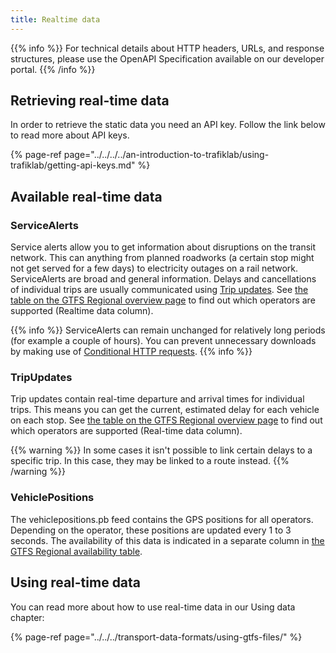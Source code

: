 ```yaml
---
title: Realtime data
---
```


{{% info %}} For technical details about HTTP headers, URLs, and response structures, please use the OpenAPI
Specification available on our developer portal. {{% /info %}}

## Retrieving real-time data

In order to retrieve the static data you need an API key. Follow the link below to read more about API keys.

{% page-ref page="../../../../an-introduction-to-trafiklab/using-trafiklab/getting-api-keys.md" %}

## Available real-time data

### ServiceAlerts

Service alerts allow you to get information about disruptions on the transit network. This can anything from planned
roadworks (a certain stop might not get served for a few days) to electricity outages on a rail network. ServiceAlerts
are broad and general information. Delays and cancellations of individual trips are usually communicated
using [Trip updates](gtfs-regional-realtime.md#tripupdates).
See [the table on the GTFS Regional overview page](./#which-operators-are-covered-by-this-dataset) to find out which
operators are supported (Realtime data column).

{{% info %}} ServiceAlerts can remain unchanged for relatively long periods (for example a couple of
hours). You can prevent unnecessary downloads by making use
of [Conditional HTTP requests](../../../../using-trafiklab-data/best-practices/conditional-get-requests.md). {{% info %}}

### TripUpdates

Trip updates contain real-time departure and arrival times for individual trips. This means you can get the current,
estimated delay for each vehicle on each stop.
See [the table on the GTFS Regional overview page](./#which-operators-are-covered-by-this-dataset) to find out which
operators are supported (Real-time data column).

{{% warning %}} In some cases it isn't possible to link certain delays to a specific trip. In this case, they
may be linked to a route instead. {{% /warning %}}

### VehiclePositions

The vehiclepositions.pb feed contains the GPS positions for all operators. Depending on the operator, these positions
are updated every 1 to 3 seconds. The availability of this data is indicated in a separate column
in [the GTFS Regional availability table](./#which-operators-are-covered-by-this-dataset).

## Using real-time data

You can read more about how to use real-time data in our Using data chapter:

{% page-ref page="../../../transport-data-formats/using-gtfs-files/" %}
